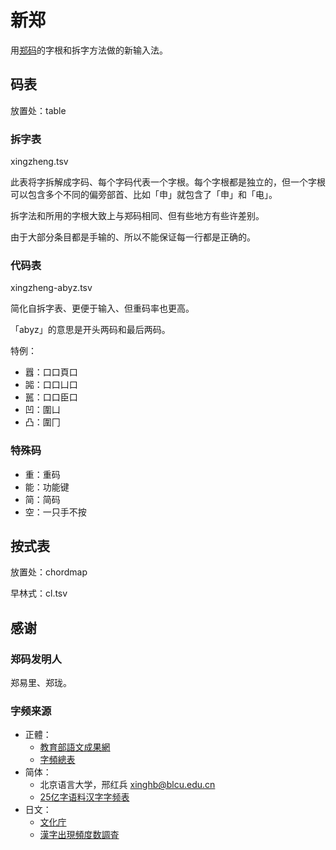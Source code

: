 # 新郑

用[郑码](https://baike.baidu.com/item/%E9%83%91%E7%A0%81/589192)的字根和拆字方法做的新输入法。

## 码表
放置处：table

### 拆字表
xingzheng.tsv

此表将字拆解成字码、每个字码代表一个字根。每个字根都是独立的，但一个字根可以包含多个不同的偏旁部首、比如「申」就包含了「申」和「电」。

拆字法和所用的字根大致上与郑码相同、但有些地方有些许差别。

由于大部分条目都是手输的、所以不能保证每一行都是正确的。

### 代码表
xingzheng-abyz.tsv

简化自拆字表、更便于输入、但重码率也更高。

「abyz」的意思是开头两码和最后两码。

特例：
- 囂：口口頁口
- 嘂：口口凵口
- 嚚：口口臣口
- 凹：圍凵
- 凸：圍冂

### 特殊码
- 重：重码
- 能：功能键
- 简：简码
- 空：一只手不按

## 按式表
放置处：chordmap

早林式：cl.tsv

## 感谢
### 郑码发明人
郑易里、郑珑。

### 字频来源
- 正體：
    - [教育部語文成果網](https://language.moe.gov.tw/)
    - [字頻總表](https://language.moe.gov.tw/001/Upload/files/SITE_CONTENT/M0001/PIN/biau1.htm?open)
- 简体：
    - 北京语言大学，邢红兵 <xinghb@blcu.edu.cn>
    - [25亿字语料汉字字频表](https://faculty.blcu.edu.cn/xinghb/zh_CN/article/167473/content/1437.htm#article)
- 日文：
    - [文化庁](https://www.bunka.go.jp/)
    - [漢字出現頻度数調査](https://www.bunka.go.jp/seisaku/bunkashingikai/kokugo/nihongokyoiku_hyojun_wg/04/pdf/91934501_08.pdf)
